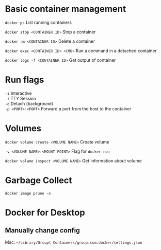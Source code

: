 # Basic container management
`docker ps` List running containers

`docker stop <CONTAINER ID>` Stop a container

`docker rm <CONTAINER ID>` Delete a container

`docker exec <CONTAINER ID> <CMD>` Run a command in a detached container

`docker logs -f <CONTAINER ID>` Get output of container

# Run flags
`-i` Interactive  
`-t` TTY Session  
`-d` Detach (background)  
`-p <PORT>:<PORT>` Forward a port from the host to the container

# Volumes
`docker volume create <VOLUME NAME>` Create volume

`-v <VOLUME NAME>:<MOUNT POINT>` Flag for `docker run`

`docker volume inspect <VOLUME NAME>` Get information about volume 

# Garbage Collect
`docker image prune -a`

# Docker for Desktop

## Manually change config

Mac: `~/Library/Group\ Containers/group.com.docker/settings.json`
